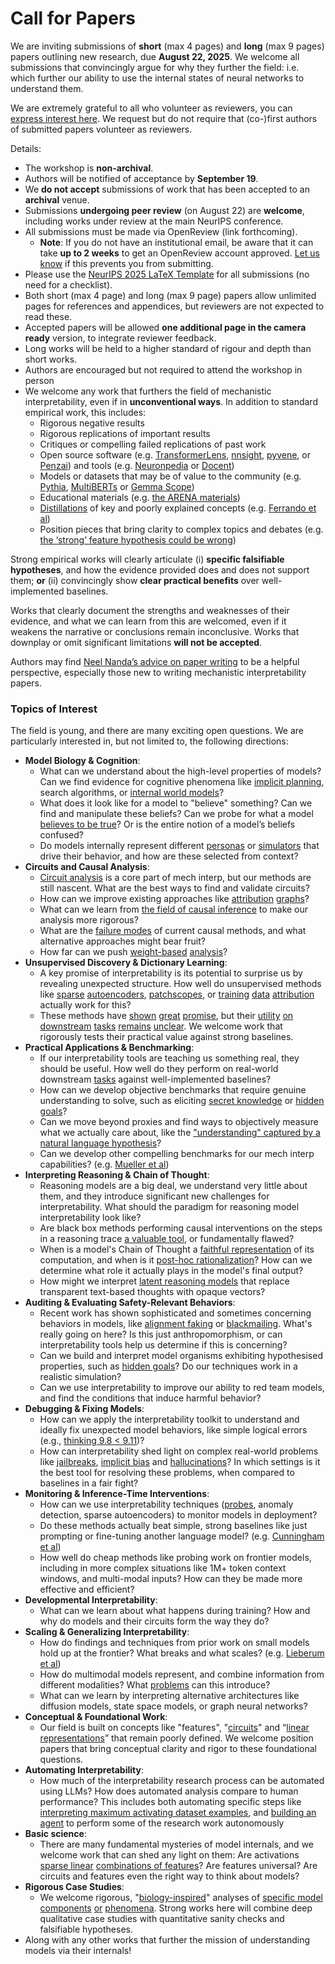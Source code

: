 # Call for Papers
We are inviting submissions of **short** (max 4 pages) and **long** (max 9 pages) papers outlining new research, due **August 22, 2025**. We welcome all submissions that convincingly argue for why they further the field: i.e. which further our ability to use the internal states of neural networks to understand them. 

We are extremely grateful to all who volunteer as reviewers, you can [express interest here](https://www.google.com/url?q=https://docs.google.com/forms/d/e/1FAIpQLSdiw1SJllzoTz_nqzDTzTOGb9DV3W_truQyh-WvYj_QGIi7Mg/viewform?usp%3Ddialog&sa=D&source=editors&ust=1752988973565739&usg=AOvVaw3rP6zXlBI0yY5VqAuA7xbj). We request but do not require that (co-)first authors of submitted papers volunteer as reviewers. 

Details: 
* The workshop is **non-archival**.
* Authors will be notified of acceptance by **September 19**.
* We **do not accept** submissions of work that has been accepted to an **archival** venue.
* Submissions **undergoing peer review** (on August 22) are **welcome**, including works under review at the main NeurIPS conference.
* All submissions must be made via OpenReview (link forthcoming).
  * **Note**: If you do not have an institutional email, be aware that it can take **up to 2 weeks** to get an OpenReview account approved. [Let us know](mailto:neurips2025@mechinterpworkshop.com) if this prevents you from submitting.
* Please use the [NeurIPS 2025 LaTeX Template](https://www.google.com/url?q=https://media.neurips.cc/Conferences/NeurIPS2025/Styles.zip&sa=D&source=editors&ust=1752988973568154&usg=AOvVaw04qVkBYH-507kv21wVHgLK) for all submissions (no need for a checklist).
* Both short (max 4 page) and long (max 9 page) papers allow unlimited pages for references and appendices, but reviewers are not expected to read these.
* Accepted papers will be allowed **one additional page in the camera ready** version, to integrate reviewer feedback.
* Long works will be held to a higher standard of rigour and depth than short works.
* Authors are encouraged but not required to attend the workshop in person
* We welcome any work that furthers the field of mechanistic interpretability, even if in **unconventional ways**. In addition to standard empirical work, this includes:
  * Rigorous negative results
  * Rigorous replications of important results
  * Critiques or compelling failed replications of past work
  * Open source software (e.g. [TransformerLens](https://www.google.com/url?q=https://github.com/neelnanda-io/TransformerLens&sa=D&source=editors&ust=1752988973570020&usg=AOvVaw171RHbviNlIk0knDh2gbmn), [nnsight](https://www.google.com/url?q=https://github.com/ndif-team/nnsight&sa=D&source=editors&ust=1752988973570162&usg=AOvVaw2ft74vEsTLwH8Bk1ytvqYn), [pyvene](https://www.google.com/url?q=https://github.com/stanfordnlp/pyvene/tree/main/pyvene/models/mlp&sa=D&source=editors&ust=1752988973570357&usg=AOvVaw0mjFOIdIuNP9z_4QHyRFIy), or [Penzai](https://www.google.com/url?q=https://github.com/google-deepmind/penzai&sa=D&source=editors&ust=1752988973570519&usg=AOvVaw2wt9JXiCN0kXpeXt9bmIDz)) and tools (e.g. [Neuronpedia](https://www.google.com/url?q=http://neuronpedia.org&sa=D&source=editors&ust=1752988973570659&usg=AOvVaw0jYb1ji_WH3M1LhXpVwfKx) or [Docent](https://www.google.com/url?q=https://transluce.org/introducing-docent&sa=D&source=editors&ust=1752988973570818&usg=AOvVaw0VCsGtApl5d3r2KzCSDKVl))
  * Models or datasets that may be of value to the community (e.g. [Pythia](https://www.google.com/url?q=https://arxiv.org/abs/2304.01373&sa=D&source=editors&ust=1752988973571127&usg=AOvVaw3_6KZ2Z74iuZkdVQsbRj-I), [MultiBERTs](https://www.google.com/url?q=https://arxiv.org/abs/2106.16163&sa=D&source=editors&ust=1752988973571313&usg=AOvVaw2tdiYsk_azp0skEXVA0bUj) or [Gemma Scope](https://www.google.com/url?q=https://arxiv.org/abs/2408.05147&sa=D&source=editors&ust=1752988973571427&usg=AOvVaw2abyQYDn07E-7Edr0o2PWU))
  * Educational materials (e.g. [the ARENA materials](https://www.google.com/url?q=https://arena3-chapter1-transformer-interp.streamlit.app/&sa=D&source=editors&ust=1752988973571663&usg=AOvVaw30Dr8oE7ngU53NgLoqYY0M))
  * [Distillations](https://www.google.com/url?q=https://distill.pub/2017/research-debt/&sa=D&source=editors&ust=1752988973571852&usg=AOvVaw0vSAKJQwwcMSLtZMrZzjSq) of key and poorly explained concepts (e.g. [Ferrando et al](https://www.google.com/url?q=https://arxiv.org/abs/2405.00208&sa=D&source=editors&ust=1752988973572062&usg=AOvVaw04n_3uZoch3ju8p7QL26xc))
  * Position pieces that bring clarity to complex topics and debates (e.g. [the ‘strong’ feature hypothesis could be wrong](https://www.google.com/url?q=https://www.alignmentforum.org/posts/tojtPCCRpKLSHBdpn/the-strong-feature-hypothesis-could-be-wrong&sa=D&source=editors&ust=1752988973572446&usg=AOvVaw37YKbpcTq3LnetvLTL1IIl))

Strong empirical works will clearly articulate (i) **specific falsifiable hypotheses**, and how the evidence provided does and does not support them; **or** (ii) convincingly show **clear practical benefits** over well-implemented baselines. 

Works that clearly document the strengths and weaknesses of their evidence, and what we can learn from this are welcomed, even if it weakens the narrative or conclusions remain inconclusive. Works that downplay or omit significant limitations **will not be accepted**. 

Authors may find [Neel Nanda’s advice on paper writing](https://www.google.com/url?q=https://www.alignmentforum.org/posts/eJGptPbbFPZGLpjsp/highly-opinionated-advice-on-how-to-write-ml-papers&sa=D&source=editors&ust=1752988973574157&usg=AOvVaw3DVQWAg_lIC2yA2aci7-bk) to be a helpful perspective, especially those new to writing mechanistic interpretability papers. 
### Topics of Interest
The field is young, and there are many exciting open questions. We are particularly interested in, but not limited to, the following directions: 
* **Model Biology & Cognition**:
  * What can we understand about the high-level properties of models? Can we find evidence for cognitive phenomena like [implicit planning](https://www.google.com/url?q=https://transformer-circuits.pub/2025/attribution-graphs/biology.html%23dives-poems&sa=D&source=editors&ust=1752988973575066&usg=AOvVaw2xrRn7OCUqg_HJVh2IF4tb), search algorithms, or [internal world models](https://www.google.com/url?q=https://arxiv.org/abs/2210.13382&sa=D&source=editors&ust=1752988973575243&usg=AOvVaw0f0EiNpskP1QijcTgPgL1G)?
  * What does it look like for a model to "believe" something? Can we find and manipulate these beliefs? Can we probe for what a model [believes to be true](https://www.google.com/url?q=https://arxiv.org/abs/2310.06824&sa=D&source=editors&ust=1752988973575668&usg=AOvVaw3J_4Zmh05Xpzt8lHoBp98L)? Or is the entire notion of a model’s beliefs confused?
  * Do models internally represent different [personas](https://www.google.com/url?q=https://arxiv.org/abs/2406.12094&sa=D&source=editors&ust=1752988973575961&usg=AOvVaw03Rqj62OD_jvimZsrzuLHx) or [simulators](https://www.google.com/url?q=https://www.nature.com/articles/s41586-023-06647-8&sa=D&source=editors&ust=1752988973576096&usg=AOvVaw26RjigY9uAi8aLj89Oiz7x) that drive their behavior, and how are these selected from context?
* **Circuits and Causal Analysis**:
  * [Circuit analysis](https://www.google.com/url?q=https://distill.pub/2020/circuits/zoom-in/&sa=D&source=editors&ust=1752988973576513&usg=AOvVaw2Xa1OJi3T2uAPieQU1cXAr) is a core part of mech interp, but our methods are still nascent. What are the best ways to find and validate circuits?
  * How can we improve existing approaches like [attribution](https://www.google.com/url?q=https://arxiv.org/abs/2406.11944&sa=D&source=editors&ust=1752988973576998&usg=AOvVaw3oZlc4cn9U1w8C1BAKg7lu) [graphs](https://www.google.com/url?q=https://transformer-circuits.pub/2025/attribution-graphs/methods.html&sa=D&source=editors&ust=1752988973577137&usg=AOvVaw11_OHKprHKTH3EhcpEu_pJ)?
  * What can we learn from [the field of causal inference](https://www.google.com/url?q=https://arxiv.org/abs/2407.04690&sa=D&source=editors&ust=1752988973577371&usg=AOvVaw0Tp23fe2ZRpxwZPF5xPmX3) to make our analysis more rigorous?
  * What are the [failure modes](https://www.google.com/url?q=https://arxiv.org/abs/2307.15771&sa=D&source=editors&ust=1752988973577626&usg=AOvVaw0Ehc3waKn3JrztTrTMfZ3j) of current causal methods, and what alternative approaches might bear fruit?
  * How far can we push [weight-based](https://www.google.com/url?q=https://arxiv.org/abs/2301.05217&sa=D&source=editors&ust=1752988973577975&usg=AOvVaw0xMCCTtiXy9YLSI4TKwyaU) [analysis](https://www.google.com/url?q=https://arxiv.org/abs/2410.08417&sa=D&source=editors&ust=1752988973578081&usg=AOvVaw2ZaISSrkuyeY4K9IroFjxz)?
* **Unsupervised Discovery & Dictionary Learning**:
  * A key promise of interpretability is its potential to surprise us by revealing unexpected structure. How well do unsupervised methods like [sparse](https://www.google.com/url?q=https://arxiv.org/abs/2103.15949&sa=D&source=editors&ust=1752988973578581&usg=AOvVaw03fJ1Ro8-AIwg5_pDIBoW8) [autoencoders](https://www.google.com/url?q=https://transformer-circuits.pub/2023/monosemantic-features&sa=D&source=editors&ust=1752988973578759&usg=AOvVaw03zRIEnuTR4PYOdaSKihgr), [patch](https://www.google.com/url?q=https://arxiv.org/abs/2401.06102&sa=D&source=editors&ust=1752988973578875&usg=AOvVaw2E2D5gmWlRgRMNW7n2SJxs)[scopes](https://www.google.com/url?q=https://arxiv.org/abs/2403.10949v2&sa=D&source=editors&ust=1752988973578960&usg=AOvVaw2SvWG5vtZTXBPHJwV7jVfn), or [training](https://www.google.com/url?q=https://proceedings.mlr.press/v70/koh17a?ref%3Dhttps://githubhelp.com&sa=D&source=editors&ust=1752988973579098&usg=AOvVaw0-S24JnEIv2x4fBDd-AOUZ) [data](https://www.google.com/url?q=https://arxiv.org/abs/2308.03296&sa=D&source=editors&ust=1752988973579203&usg=AOvVaw0FyJcvb3ZjMXavvS29Jglg) [attribution](https://www.google.com/url?q=https://arxiv.org/abs/2205.11482&sa=D&source=editors&ust=1752988973579306&usg=AOvVaw3ev1MHbDJjyFdNMS4zQ636) actually work for this?
  * These methods have [shown](https://www.google.com/url?q=https://transformer-circuits.pub/2024/scaling-monosemanticity/index.html&sa=D&source=editors&ust=1752988973579527&usg=AOvVaw0gF_cSVoz3tbnN9IsAfcKz) [great](https://www.google.com/url?q=https://transformer-circuits.pub/2025/attribution-graphs/biology.html&sa=D&source=editors&ust=1752988973579638&usg=AOvVaw07j01N-rgTjSeFpNhKJ7fh) [promise](https://www.google.com/url?q=https://arxiv.org/abs/2503.10965&sa=D&source=editors&ust=1752988973579708&usg=AOvVaw0Kk0z67lVAWHcK_aoDViGc), but their [utility](https://www.google.com/url?q=https://arxiv.org/abs/2502.16681&sa=D&source=editors&ust=1752988973579788&usg=AOvVaw36BKDRuV98NzuHVbGYqfAF) [on](https://www.google.com/url?q=https://www.tilderesearch.com/blog/sieve&sa=D&source=editors&ust=1752988973579917&usg=AOvVaw0ySX2kW7DDbw4CSMHVLAg8) [downstream](https://www.google.com/url?q=https://arxiv.org/abs/2501.17148&sa=D&source=editors&ust=1752988973579988&usg=AOvVaw1WjppBWLSkec4aBOtXkJbC) [tasks](https://www.google.com/url?q=https://transformer-circuits.pub/2024/features-as-classifiers/index.html&sa=D&source=editors&ust=1752988973580071&usg=AOvVaw1Fdwk_KPLAraRH5Pf4tss1) [remains](https://www.google.com/url?q=https://arxiv.org/abs/2502.04382&sa=D&source=editors&ust=1752988973580151&usg=AOvVaw01xMkNltdGNT1pB8hq941i) [unclear](https://www.google.com/url?q=https://www.alignmentforum.org/posts/4uXCAJNuPKtKBsi28/negative-results-for-saes-on-downstream-tasks&sa=D&source=editors&ust=1752988973580307&usg=AOvVaw2RcJdH4j1MfFhxYFUCzKJU). We welcome work that rigorously tests their practical value against strong baselines.
* **Practical Applications & Benchmarking**:
  * If our interpretability tools are teaching us something real, they should be useful. How well do they perform on real-world downstream [tasks](https://www.google.com/url?q=https://www.lesswrong.com/posts/wGRnzCFcowRCrpX4Y/downstream-applications-as-validation-of-interpretability&sa=D&source=editors&ust=1752988973581007&usg=AOvVaw1uxzuvF4cj8iEHHHBy2KP_) against well-implemented baselines?
  * How can we develop objective benchmarks that require genuine understanding to solve, such as eliciting [secret knowledge](https://www.google.com/url?q=https://arxiv.org/abs/2505.14352&sa=D&source=editors&ust=1752988973581385&usg=AOvVaw2Lab7HwIZrkH9SlOgYslI4) or [hidden goals](https://www.google.com/url?q=https://arxiv.org/abs/2503.10965&sa=D&source=editors&ust=1752988973581509&usg=AOvVaw3Nhe7wioLecFg3r4CBb44C)?
  * Can we move beyond proxies and find ways to objectively measure what we actually care about, like the ["understanding" captured by a natural language hypothesis](https://www.google.com/url?q=https://arxiv.org/abs/2502.04382&sa=D&source=editors&ust=1752988973581861&usg=AOvVaw0UofOAorz8sPXz_0LNxjfy)?
  * Can we develop other compelling benchmarks for our mech interp capabilities? (e.g. [Mueller et al](https://www.google.com/url?q=https://arxiv.org/abs/2504.13151&sa=D&source=editors&ust=1752988973582151&usg=AOvVaw38GHnstjqtMRT_a7qSanlx))
* **Interpreting Reasoning & Chain of Thought**:
  * Reasoning models are a big deal, we understand very little about them, and they introduce significant new challenges for interpretability. What should the paradigm for reasoning model interpretability look like?
  * Are black box methods performing causal interventions on the steps in a reasoning trace [a valuable tool](https://www.google.com/url?q=https://arxiv.org/abs/2506.19143&sa=D&source=editors&ust=1752988973582993&usg=AOvVaw3An39VCtvHmhqxCAbX6y__), or fundamentally flawed?
  * When is a model's Chain of Thought a [faithful representation](https://www.google.com/url?q=https://arxiv.org/abs/2305.04388&sa=D&source=editors&ust=1752988973583253&usg=AOvVaw29qGrIVstSMpzRoj81SeDL) of its computation, and when is it [post-hoc rationalization](https://www.google.com/url?q=https://arxiv.org/abs/2503.08679&sa=D&source=editors&ust=1752988973583440&usg=AOvVaw0DsTL1suFp_33YIezwhmQc)? How can we determine what role it actually plays in the model's final output?
  * How might we interpret [latent reasoning models](https://www.google.com/url?q=https://arxiv.org/abs/2412.06769&sa=D&source=editors&ust=1752988973583787&usg=AOvVaw0ob--xYAfJb2YMqZRXlgL4) that replace transparent text-based thoughts with opaque vectors?
* **Auditing & Evaluating Safety-Relevant Behaviors**:
  * Recent work has shown sophisticated and sometimes concerning behaviors in models, like [alignment faking](https://www.google.com/url?q=https://arxiv.org/abs/2412.14093&sa=D&source=editors&ust=1752988973584483&usg=AOvVaw0nXqNewz1rDptR_3ZvYX3J) or [blackmailing](https://www.google.com/url?q=https://www.anthropic.com/research/agentic-misalignment&sa=D&source=editors&ust=1752988973584608&usg=AOvVaw1G7qEeCgwAnwMme4hp2RNE). What's really going on here? Is this just anthropomorphism, or can interpretability tools help us determine if this is concerning?
  * Can we build and interpret model organisms exhibiting hypothesised properties, such as [hidden goals](https://www.google.com/url?q=https://arxiv.org/abs/2503.10965&sa=D&source=editors&ust=1752988973584954&usg=AOvVaw3LcbYAiHDkU-NEQu4kLj_Y)? Do our techniques work in a realistic simulation?
  * Can we use interpretability to improve our ability to red team models, and find the conditions that induce harmful behavior?
* **Debugging & Fixing Models**:
  * How can we apply the interpretability toolkit to understand and ideally fix unexpected model behaviors, like simple logical errors (e.g., [thinking 9.8 < 9.11](https://www.google.com/url?q=https://transluce.org/observability-interface&sa=D&source=editors&ust=1752988973585714&usg=AOvVaw1EPHHc4sTqQkviQPl_sXMx))?
  * How can interpretability shed light on complex real-world problems like [jailbreaks](https://www.google.com/url?q=https://transformer-circuits.pub/2025/attribution-graphs/biology.html%23dives-jailbreak&sa=D&source=editors&ust=1752988973586030&usg=AOvVaw3GzbzXlElFbXl7E1uKPOYR), [implicit bias](https://www.google.com/url?q=https://arxiv.org/abs/2506.10922&sa=D&source=editors&ust=1752988973586146&usg=AOvVaw0zkiJiFv_L1ziSMa8_ua1y) and [hallucinations](https://www.google.com/url?q=https://arxiv.org/abs/2411.14257&sa=D&source=editors&ust=1752988973586257&usg=AOvVaw2d3Tyc5Q6ken94hCaTywjV)? In which settings is it the best tool for resolving these problems, when compared to baselines in a fair fight?
* **Monitoring & Inference-Time Interventions**:
  * How can we use interpretability techniques ([probes](https://www.google.com/url?q=https://arxiv.org/abs/2102.12452&sa=D&source=editors&ust=1752988973586877&usg=AOvVaw1qSWeOl8aSBohPljbYCOYq), anomaly detection, sparse autoencoders) to monitor models in deployment?
  * Do these methods actually beat simple, strong baselines like just prompting or fine-tuning another language model? (e.g. [Cunningham et al](https://www.google.com/url?q=https://alignment.anthropic.com/2025/cheap-monitors/&sa=D&source=editors&ust=1752988973587270&usg=AOvVaw2h6XdS2eAGLDB7gCpVPaCR))
  * How well do cheap methods like probing work on frontier models, including in more complex situations like 1M+ token context windows, and multi-modal inputs? How can they be made more effective and efficient?
* **Developmental Interpretability**:
  * What can we learn about what happens during training? How and why do models and their circuits form the way they do?
* **Scaling & Generalizing Interpretability**:
  * How do findings and techniques from prior work on small models hold up at the frontier? What breaks and what scales? (e.g. [Lieberum et al](https://www.google.com/url?q=https://arxiv.org/abs/2307.09458&sa=D&source=editors&ust=1752988973588554&usg=AOvVaw1T4bB3fANf6LDf-_5hRT1q))
  * How do multimodal models represent, and combine information from different modalities? What [problems](https://www.google.com/url?q=https://openreview.net/pdf?id%3DVUhRdZp8ke&sa=D&source=editors&ust=1752988973588936&usg=AOvVaw3fByap071y3bym15CtZZq9) can this introduce?
  * What can we learn by interpreting alternative architectures like diffusion models, state space models, or graph neural networks?
* **Conceptual & Foundational Work**:
  * Our field is built on concepts like "features", "[circuits](https://www.google.com/url?q=https://distill.pub/2020/circuits/zoom-in/&sa=D&source=editors&ust=1752988973589543&usg=AOvVaw3tqe5Zvsg-uaz843xEptff)" and “[linear representations](https://www.google.com/url?q=https://transformer-circuits.pub/2024/july-update/index.html%23linear-representations&sa=D&source=editors&ust=1752988973589720&usg=AOvVaw3KPgCWFa_DXAac_MzMI2RM)” that remain poorly defined. We welcome position papers that bring conceptual clarity and rigor to these foundational questions.
* **Automating Interpretability**:
  * How much of the interpretability research process can be automated using LLMs? How does automated analysis compare to human performance? This includes both automating specific steps like [interpreting maximum activating dataset examples](https://www.google.com/url?q=https://openaipublic.blob.core.windows.net/neuron-explainer/paper/index.html&sa=D&source=editors&ust=1752988973590595&usg=AOvVaw0uc_Uq3XBLv5L74S8o7nq_), and [building an agent](https://www.google.com/url?q=https://arxiv.org/abs/2404.14394&sa=D&source=editors&ust=1752988973590751&usg=AOvVaw2kB75-tiuHTpTHQh7AX_ea) to perform some of the research work autonomously
* **Basic science**:
  * There are many fundamental mysteries of model internals, and we welcome work that can shed any light on them: Are activations [sparse linear](https://www.google.com/url?q=https://arxiv.org/abs/1601.03764&sa=D&source=editors&ust=1752988973591367&usg=AOvVaw1v1aJmchxmd6_mk3e3C7Fz) [combinations of features](https://www.google.com/url?q=https://transformer-circuits.pub/2022/toy_model/index.html&sa=D&source=editors&ust=1752988973591535&usg=AOvVaw036MugPWqc74BJIHWwLMl7)? Are features universal? Are circuits and features even the right way to think about models?
* **Rigorous Case Studies**:
  * We welcome rigorous, "[biology-inspired](https://www.google.com/url?q=https://distill.pub/2020/circuits/curve-circuits/&sa=D&source=editors&ust=1752988973592071&usg=AOvVaw0o_jjIxAK0_sFKkWwlusJk)" analyses of [specific model](https://www.google.com/url?q=https://arxiv.org/abs/2310.04625&sa=D&source=editors&ust=1752988973592200&usg=AOvVaw1jCRc95-Xmo5uDPbCBPWDV) [components](https://www.google.com/url?q=https://transformer-circuits.pub/2024/scaling-monosemanticity/index.html&sa=D&source=editors&ust=1752988973592346&usg=AOvVaw1swwNMUTLMEhHiO_A9J8qV) [or](https://www.google.com/url?q=https://arxiv.org/abs/2305.01610&sa=D&source=editors&ust=1752988973592428&usg=AOvVaw267utQ2Qp8yllCruzlK5de) [phenomena](https://www.google.com/url?q=https://arxiv.org/abs/2306.09346&sa=D&source=editors&ust=1752988973592566&usg=AOvVaw2UrBQKgPIu-FI_LJD2DdMQ). Strong works here will combine deep qualitative case studies with quantitative sanity checks and falsifiable hypotheses.
* Along with any other works that further the mission of understanding models via their internals!